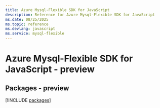 ```yaml
---
title: Azure Mysql-Flexible SDK for JavaScript
description: Reference for Azure Mysql-Flexible SDK for JavaScript
ms.date: 08/25/2025
ms.topic: reference
ms.devlang: javascript
ms.service: mysql-flexible
---
```

# Azure Mysql-Flexible SDK for JavaScript - preview
## Packages - preview
[!INCLUDE [packages](mysql-flexible-index.md)]